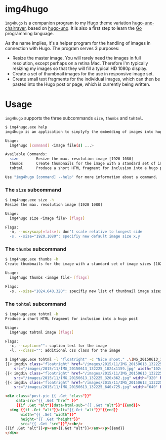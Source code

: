 # img4hugo

`ìmg4hugo` is a companion program to my [Hugo](http://gohugo.io) theme
variation
[hugo-uno-chairraver](https://github.com/chairraver/hugo-uno-chairraver),
based on [hugo-uno](https://github.com/SenjinDarashiva/hugo-uno). It
is also a first step to learn the [Go](https://golang.org) programming
language.

As the name implies, it's a helper program for the handling of images
in connection with Hugo. The program serves 3 purposes:

* Resize the master image. You will rarely need the images in full
  resolution, except perhaps on a retina Mac. Therefore I'm typically
  resizing my images so that they will fill a typical HD 1080p display.
* Create a set of thumbnail images for the use in responsive image set.
* Create small text fragments for the individual images, which can
  then be pasted into the Hugo post or page, which is currently being
  written.

# Usage

`img4hugo` supports the three subcommands `size`, `thumbs` and `tohtml`.

``` bash
$ img4hugo.exe help
img4hugo is an application to simplyfy the embedding of images into hugo content.

Usage:
  img4hugo [command] <image file(s) ...>

Available Commands:
  size        Resize the max. resolution image [1920 1080]
  thumbs      Create thumbnails for the image with a standard set of image sizes [1024 640 320]
  tohtml      Produce a short HTML fragment for inclusion into a hugo post

Use "img4hugo [command] --help" for more information about a command.
```

### The `size` subcommand

``` bash
$ img4hugo.exe size -h
Resize the max. resolution image [1920 1080]

Usage:
  img4hugo size <image file> [flags]

Flags:
  -n, --noxyswap[=false]: don't scale relative to longest side
  -s, --size="1920,1080": specifiy new default image size x,y
```

### The `thumbs` subcommand

``` bash
$ img4hugo.exe thumbs -h
Create thumbnails for the image with a standard set of image sizes [1024 640 320]

Usage:
  img4hugo thumbs <image file> [flags]

Flags:
  -s, --size="1024,640,320": specifiy new list of thumbnail image sizes
```

### The `tohtml` subcommand



``` bash
$ img4hugo.exe tohtml -h
Produce a short HTML fragment for inclusion into a hugo post

Usage:
  img4hugo tohtml image [flags]

Flags:
  -c, --caption="": caption text for the image
  -l, --class="": additional css class for the image
```

``` bash
$ img4hugo.exe tohtml -l "floatright" -c "Nice shoot." .\IMG_20150613_132225.jpg
{{< imgdiv class="floatright" href="/images/2015/11/IMG_20150613_132225.jpg" alt="Nice shoot."
    src="/images/2015/11/IMG_20150613_132225_1024x1159.jpg" width="1024" height="1159" >}}
{{< imgdiv class="floatright" href="/images/2015/11/IMG_20150613_132225.jpg" alt="Nice shoot."
    src="/images/2015/11/IMG_20150613_132225_320x362.jpg" width="320" height="362" >}}
{{< imgdiv class="floatright" href="/images/2015/11/IMG_20150613_132225.jpg" alt="Nice shoot."
    src="/images/2015/11/IMG_20150613_132225_640x725.jpg" width="640" height="725" >}}
```

``` html
<div class="post-pic {{ .Get "class"}}"
     data-src="{{ .Get "href" }}"
     {{if .Get "alt"}}data-html-sub="{{ .Get "alt"}}"{{end}}>
  <img {{if .Get "alt"}}alt="{{.Get "alt"}}"{{end}}
       width="{{ .Get "width"}}"
       height="{{ .Get "height"}}"
       src="{{ .Get "src"}}"/><br/>
{{if .Get "alt"}}<p><em>{{.Get "alt"}}</em></p>{{end}}
</div>
```
